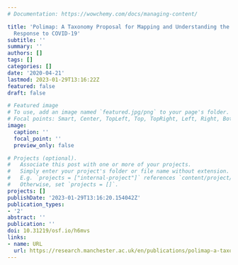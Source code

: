```yaml
---
# Documentation: https://wowchemy.com/docs/managing-content/

title: 'Polimap: A Taxonomy Proposal for Mapping and Understanding the Global Policy
  Response to COVID-19'
subtitle: ''
summary: ''
authors: []
tags: []
categories: []
date: '2020-04-21'
lastmod: 2023-01-29T13:16:22Z
featured: false
draft: false

# Featured image
# To use, add an image named `featured.jpg/png` to your page's folder.
# Focal points: Smart, Center, TopLeft, Top, TopRight, Left, Right, BottomLeft, Bottom, BottomRight.
image:
  caption: ''
  focal_point: ''
  preview_only: false

# Projects (optional).
#   Associate this post with one or more of your projects.
#   Simply enter your project's folder or file name without extension.
#   E.g. `projects = ["internal-project"]` references `content/project/deep-learning/index.md`.
#   Otherwise, set `projects = []`.
projects: []
publishDate: '2023-01-29T13:16:20.154042Z'
publication_types:
- '2'
abstract: ''
publication: ''
doi: 10.31219/osf.io/h6mvs
links:
- name: URL
  url: https://research.manchester.ac.uk/en/publications/polimap-a-taxonomy-proposal-for-mapping-and-understanding-the-glo
---
```

